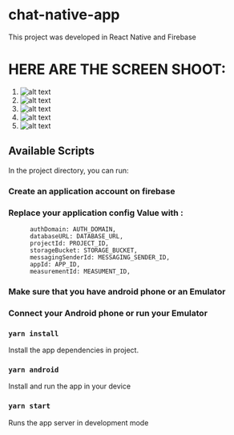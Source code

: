 # chat-native-app

This project was developed in React Native and Firebase

# HERE ARE THE SCREEN SHOOT:

1. ![alt text](https://github.com/niyoceles/chat-native-app/blob/master/images/screenshoots/login.PNG)
2. ![alt text](https://github.com/niyoceles/chat-native-app/blob/master/images/screenshoots/chats.PNG)
3. ![alt text](https://github.com/niyoceles/chat-native-app/blob/master/images/screenshoots/chatting.PNG)
4. ![alt text](https://github.com/niyoceles/chat-native-app/blob/master/images/screenshoots/profile.PNG)
5. ![alt text](https://github.com/niyoceles/chat-native-app/blob/master/images/screenshoots/update-profile.PNG)

## Available Scripts

In the project directory, you can run:

### Create an application account on firebase

### Replace your application config Value with :

```apiKey: API_KEY,
      authDomain: AUTH_DOMAIN,
      databaseURL: DATABASE_URL,
      projectId: PROJECT_ID,
      storageBucket: STORAGE_BUCKET,
      messagingSenderId: MESSAGING_SENDER_ID,
      appId: APP_ID,
      measurementId: MEASUMENT_ID,
```

### Make sure that you have android phone or an Emulator

### Connect your Android phone or run your Emulator

### `yarn install`

Install the app dependencies in project.

### `yarn android`

Install and run the app in your device

### `yarn start`

Runs the app server in development mode
